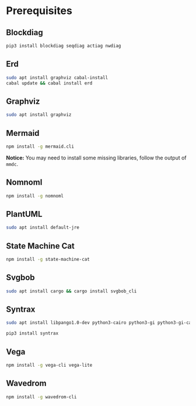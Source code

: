 
# Prerequisites

## Blockdiag

```bash
pip3 install blockdiag seqdiag actiag nwdiag
```

## Erd

```bash
sudo apt install graphviz cabal-install
cabal update && cabal install erd
```

## Graphviz

```bash
sudo apt install graphviz
```

## Mermaid

```bash
npm install -g mermaid.cli
```

**Notice:** You may need to install some missing libraries, follow the output of `mmdc`.

## Nomnoml

```bash
npm install -g nomnoml
```

## PlantUML

```bash
sudo apt install default-jre
```

## State Machine Cat

```bash
npm install -g state-machine-cat
```

## Svgbob

```bash
sudo apt install cargo && cargo install svgbob_cli
```

## Syntrax

```bash
sudo apt install libpango1.0-dev python3-cairo python3-gi python3-gi-cairo

pip3 install syntrax
```

## Vega

```bash
npm install -g vega-cli vega-lite
```

## Wavedrom

```bash
npm install -g wavedrom-cli
```
